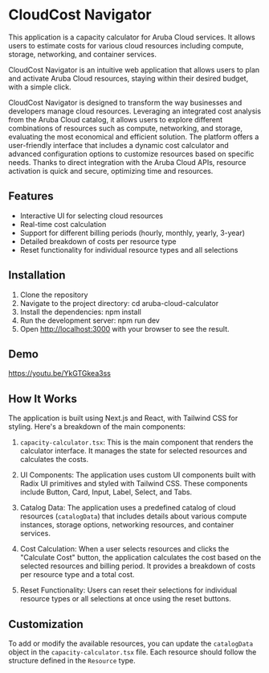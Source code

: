 # CloudCost Navigator

This application is a capacity calculator for Aruba Cloud services. It allows users to estimate costs for various cloud resources including compute, storage, networking, and container services.

CloudCost Navigator is an intuitive web application that allows users to plan and activate Aruba Cloud resources, staying within their desired budget, with a simple click.

CloudCost Navigator is designed to transform the way businesses and developers manage cloud resources. Leveraging an integrated cost analysis from the Aruba Cloud catalog, it allows users to explore different combinations of resources such as compute, networking, and storage, evaluating the most economical and efficient solution. The platform offers a user-friendly interface that includes a dynamic cost calculator and advanced configuration options to customize resources based on specific needs. Thanks to direct integration with the Aruba Cloud APIs, resource activation is quick and secure, optimizing time and resources.

## Features

- Interactive UI for selecting cloud resources
- Real-time cost calculation
- Support for different billing periods (hourly, monthly, yearly, 3-year)
- Detailed breakdown of costs per resource type
- Reset functionality for individual resource types and all selections

## Installation

1. Clone the repository
2. Navigate to the project directory: cd aruba-cloud-calculator
3. Install the dependencies: npm install
4. Run the development server: npm run dev
5. Open [http://localhost:3000](http://localhost:3000) with your browser to see the result.

## Demo

https://youtu.be/YkGTGkea3ss

## How It Works

The application is built using Next.js and React, with Tailwind CSS for styling. Here's a breakdown of the main components:

1. `capacity-calculator.tsx`: This is the main component that renders the calculator interface. It manages the state for selected resources and calculates the costs.

2. UI Components: The application uses custom UI components built with Radix UI primitives and styled with Tailwind CSS. These components include Button, Card, Input, Label, Select, and Tabs.

3. Catalog Data: The application uses a predefined catalog of cloud resources (`catalogData`) that includes details about various compute instances, storage options, networking resources, and container services.

4. Cost Calculation: When a user selects resources and clicks the "Calculate Cost" button, the application calculates the cost based on the selected resources and billing period. It provides a breakdown of costs per resource type and a total cost.

5. Reset Functionality: Users can reset their selections for individual resource types or all selections at once using the reset buttons.

## Customization

To add or modify the available resources, you can update the `catalogData` object in the `capacity-calculator.tsx` file. Each resource should follow the structure defined in the `Resource` type.
